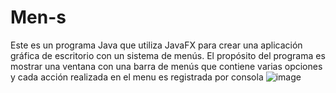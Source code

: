 # Men-s
Este es un programa Java que utiliza JavaFX para crear una aplicación gráfica de escritorio con un sistema de menús. 
El propósito del programa es mostrar una ventana con una barra de menús que contiene varias opciones y cada acción realizada en el menu es registrada por consola
![image](https://github.com/PerezVictor20/Men-s/assets/169109695/f9c584ae-3bdf-4200-b406-0cf22993517f)
